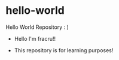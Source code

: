 # hello-world
Hello World Repository : )

 - Hello I'm fracru!!

 - This repository is for learning purposes!